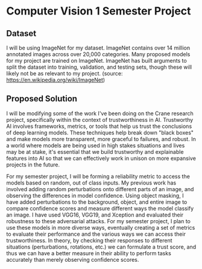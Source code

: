 # Computer Vision 1 Semester Project


## Dataset

I will be using ImageNet for my dataset. ImageNet contains over 14 million annotated images across over 20,000 categories. Many proposed models for my project are trained on ImageNet. ImageNet has built arguments to split the dataset into training, validation, and testing sets, though these will likely not be as relevant to my project.
(source: https://en.wikipedia.org/wiki/ImageNet)

## Proposed Solution

I will be modifying some of the work I've been doing on the Crane research project, specifically within the context of trustworthiness in AI. Trustworthy AI involves frameworks, metrics, or tools that help us trust the conclusions of deep learning models. These techniques help break down "black boxes" and make models more transparent, more graceful to failures, and robust. In a world where models are being used in high stakes situations and lives may be at stake, it's essential that we build trustworthy and explainable features into AI so that we can effectively work in unison on more expansive projects in the future.

For my semester project, I will be forming a reliability metric to access the models based on random, out of class inputs. My previous work has involved adding random perturbations onto different parts of an image, and observing the differences in model confidence. Using object masking, I have added perturbations to the background, object, and entire image to compare confidence scores and measure different ways the model classify an image. I have used VGG16, VGG19, and Xception and evaluated their robustness to these adversarial attacks. For my semester project, I plan to use these models in more diverse ways, eventually creating a set of metrics to evaluate their performance and the various ways we can access their trustworthiness. In theory, by checking their responses to different situations (perturbations, rotations, etc.) we can formulate a trust score, and thus we can have a better measure in their ability to perform tasks accurately than merely observing confidence scores.